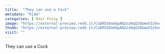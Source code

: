 ```yaml
---
title:  "They can use a Cock"
metadate: "hide"
categories: [ Rear Pussy ]
image: "https://external-preview.redd.it/CubR5S8nmGpAN2ozNqQ3dbmwV3z9vdhyXctfeliFfow.jpg?auto=webp&s=fb64c10d6963cd55bfe67b8cfbc25d0771659d92"
thumb: "https://external-preview.redd.it/CubR5S8nmGpAN2ozNqQ3dbmwV3z9vdhyXctfeliFfow.jpg?width=640&crop=smart&auto=webp&s=9cd08c91b9264155e3d2e466fdc4c2a32a5f2c4f"
visit: ""
---
```

They can use a Cock
